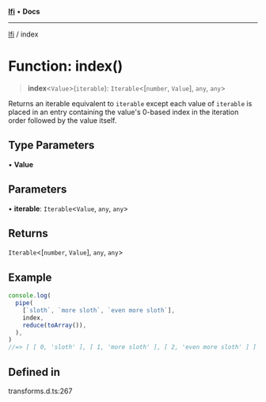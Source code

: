 [**lfi**](../readme.md) • **Docs**

***

[lfi](../globals.md) / index

# Function: index()

> **index**\<`Value`\>(`iterable`): `Iterable`\<[`number`, `Value`], `any`, `any`\>

Returns an iterable equivalent to `iterable` except each value of `iterable`
is placed in an entry containing the value's 0-based index in the iteration
order followed by the value itself.

## Type Parameters

• **Value**

## Parameters

• **iterable**: `Iterable`\<`Value`, `any`, `any`\>

## Returns

`Iterable`\<[`number`, `Value`], `any`, `any`\>

## Example

```js
console.log(
  pipe(
    [`sloth`, `more sloth`, `even more sloth`],
    index,
    reduce(toArray()),
  ),
)
//=> [ [ 0, 'sloth' ], [ 1, 'more sloth' ], [ 2, 'even more sloth' ] ]
```

## Defined in

transforms.d.ts:267

